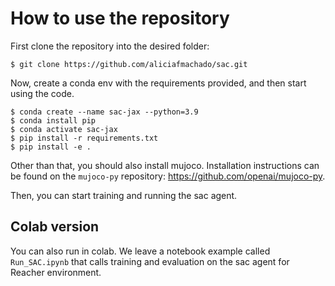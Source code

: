 # How to use the repository

First clone the repository into the desired folder:

```
$ git clone https://github.com/aliciafmachado/sac.git
```

Now, create a conda env with the requirements provided, and then start using the code.

```
$ conda create --name sac-jax --python=3.9
$ conda install pip 
$ conda activate sac-jax
$ pip install -r requirements.txt
$ pip install -e .
```

Other than that, you should also install mujoco. Installation instructions can be found on the `mujoco-py` repository: https://github.com/openai/mujoco-py. 

Then, you can start training and running the sac agent.

## Colab version

You can also run in colab. We leave a notebook example called `Run_SAC.ipynb` that calls training and evaluation on the sac agent for Reacher environment.